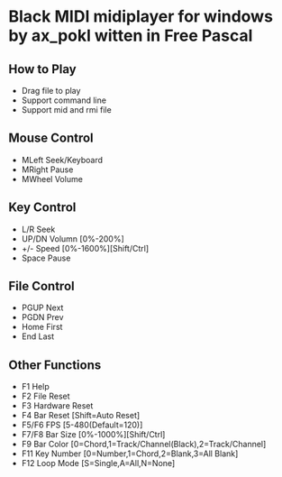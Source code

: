 Black MIDI midiplayer
for windows by ax_pokl
witten in Free Pascal
=============

How to Play
-------------
* Drag file to play
* Support command line
* Support mid and rmi file

Mouse Control
-------------
* MLeft	Seek/Keyboard
* MRight	Pause
* MWheel	Volume

Key Control
-------------
* L/R	Seek
* UP/DN	Volumn	[0%-200%]
* +/-	Speed	[0%-1600%][Shift/Ctrl]
* Space	Pause

File Control
-------------
* PGUP	Next
* PGDN	Prev
* Home	First
* End	Last

Other Functions
-------------
* F1	Help
* F2	File Reset
* F3	Hardware Reset
* F4	Bar Reset [Shift=Auto Reset]
* F5/F6	FPS [5-480(Default=120)]
* F7/F8	Bar Size	[0%-1000%][Shift/Ctrl]
* F9	Bar Color	[0=Chord,1=Track/Channel(Black),2=Track/Channel]
* F11	Key Number	[0=Number,1=Chord,2=Blank,3=All Blank]
* F12	Loop Mode [S=Single,A=All,N=None]